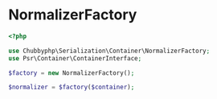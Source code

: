 # NormalizerFactory

```php
<?php

use Chubbyphp\Serialization\Container\NormalizerFactory;
use Psr\Container\ContainerInterface;

$factory = new NormalizerFactory();

$normalizer = $factory($container);
```
